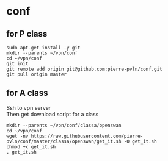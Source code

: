 # conf

## for P class
```
sudo apt-get install -y git
mkdir --parents ~/vpn/conf
cd ~/vpn/conf
git init
git remote add origin git@github.com:pierre-pvln/conf.git
git pull origin master
```
## for A class
Ssh to vpn server<br>
Then get download script for a class
```
mkdir --parents ~/vpn/conf/classa/openswan
cd ~/vpn/conf
wget -nv https://raw.githubusercontent.com/pierre-pvln/conf/master/classa/openswan/get_it.sh -O get_it.sh
chmod +x get_it.sh
. get_it.sh

```

